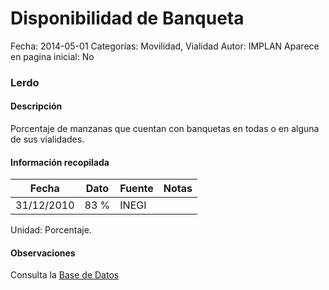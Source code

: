 Disponibilidad de Banqueta
=====

Fecha: 2014-05-01
Categorías: Movilidad, Vialidad
Autor: IMPLAN
Aparece en pagina inicial: No

### Lerdo

#### Descripción

Porcentaje de manzanas que cuentan con banquetas en todas o en alguna de sus vialidades.

<!-- break -->

#### Información recopilada

<table class="table table-hover table-bordered matriz">
  <thead>
    <tr><th>Fecha</th><th>Dato</th><th>Fuente</th><th>Notas</th></tr>
  </thead>
  <tbody>
    <tr><td class="centrado">31/12/2010</td><td class="derecha">83 %</td><td>INEGI</td><td></td></tr>
  </tbody>
</table>

Unidad: Porcentaje.

#### Observaciones

Consulta la [Base de Datos](http://www.inegi.org.mx/est/contenidos/proyectos/ccpv/cpv2010/tabulados_urbano.aspx)
